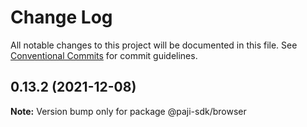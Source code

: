 # Change Log

All notable changes to this project will be documented in this file.
See [Conventional Commits](https://conventionalcommits.org) for commit guidelines.

## 0.13.2 (2021-12-08)

**Note:** Version bump only for package @paji-sdk/browser

